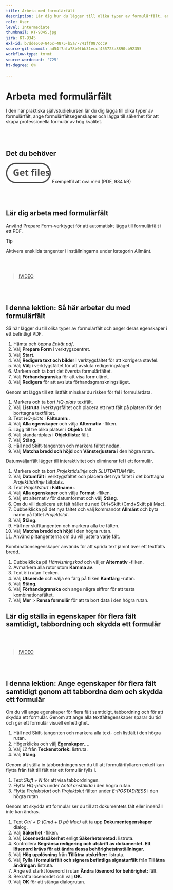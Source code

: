 ```yaml
---
title: Arbeta med formulärfält
description: Lär dig hur du lägger till olika typer av formulärfält, anger formulärfältsegenskaper och lägger till säkerhet för att skapa professionella formulär av hög kvalitet
role: User
level: Intermediate
thumbnail: KT-9345.jpg
jira: KT-9345
exl-id: b7dde660-846c-4875-b5a7-741ff087ccc9
source-git-commit: ad54f7afa78b0fbb31eccf455723a8890cb92355
workflow-type: tm+mt
source-wordcount: '725'
ht-degree: 0%

---
```


# Arbeta med formulärfält

I den här praktiska självstudiekursen lär du dig lägga till olika typer av formulärfält, ange formulärfältsegenskaper och lägga till säkerhet för att skapa professionella formulär av hög kvalitet.

<br> 

## Det du behöver

[![Hämta fil](../assets/Getfiles.svg)](../assets/Questionnaire.pdf)
Exempelfil att öva med (PDF, 934 kB)

<br> 

## Lär dig arbeta med formulärfält

Använd Prepare Form-verktyget för att automatiskt lägga till formulärfält i ett PDF.

>[!TIP]
>
>Aktivera enskilda tangenter i inställningarna under kategorin Allmänt.

<br> 

>[!VIDEO](https://video.tv.adobe.com/v/340084?quality=12&learn=on&hidetitle=true)

<br> 

## I denna lektion: Så här arbetar du med formulärfält

Så här lägger du till olika typer av formulärfält och anger deras egenskaper i ett befintligt PDF.

1. Hämta och öppna *Enkät.pdf*.
1. Välj **Prepare Form** i verktygscentret.
1. Välj **Start**.
1. Välj **Redigera text och bilder** i verktygsfältet för att korrigera stavfel.
1. Välj **Välj** i verktygsfältet för att avsluta redigeringsläget.
1. Markera och ta bort det översta formulärfältet.
1. Välj **Förhandsgranska** för att visa formuläret.
1. Välj **Redigera** för att avsluta förhandsgranskningsläget.

Genom att lägga till ett listfält minskar du risken för fel i formulärdata.

1. Markera och ta bort *HQ-plats* textfält.
1. Välj **Listruta** i verktygsfältet och placera ett nytt fält på platsen för det borttagna textfältet.
1. Text *HQ-plats* i **Fältnamn:**.
1. Välj **Alla egenskaper** och välja **Alternativ** -fliken.
1. Lägg till tre olika platser i **Objekt:** fält.
1. Välj standardplats i **Objektlista:** fält.
1. Välj **Stäng**.
1. Håll ned Skift-tangenten och markera fältet nedan.
1. Välj **Matcha bredd och höjd** och **Vänsterjustera** i den högra rutan.

Datumväljarfält lägger till interaktivitet och eliminerar fel i ett formulär.

1. Markera och ta bort *Projekttidslinje* och *SLUTDATUM* fält.
1. Välj **Datumfält** i verktygsfältet och placera det nya fältet i det borttagna *Projekttidslinje* fältplats.
1. Text *Projektstart* i **Fältnamn:**.
1. Välj **Alla egenskaper** och välja **Format** -fliken.
1. Välj ett alternativ för datumformat och välj **Stäng**.
1. Om du vill duplicera ett fält håller du ned Ctrl+Skift (Cmd+Skift på Mac).
1. Dubbelklicka på det nya fältet och välj kommandot **Allmänt** och byta namn på fältet *Projektslut*.
1. Välj **Stäng**.
1. Håll ner skifttangenten och markera alla tre fälten.
1. Välj **Matcha bredd och höjd** i den högra rutan.
1. Använd piltangenterna om du vill justera varje fält.

Kombinationsegenskaper används för att sprida text jämnt över ett textfälts bredd.

1. Dubbelklicka på *Hänvisningskod* och väljer **Alternativ** -fliken.
1. Avmarkera alla rutor utom **Kamma av**.
1. Text *5* i rutan Tecken.
1. Välj **Utseende** och välja en färg på fliken **Kantfärg** -rutan.
1. Välj **Stäng**.
1. Välj **Förhandsgranska** och ange några siffror för att testa kombinationsfältet.
1. Välj **Mer** > **Rensa formulär** för att ta bort data i den högra rutan.

## Lär dig ställa in egenskaper för flera fält samtidigt, tabbordning och skydda ett formulär

<br> 

>[!VIDEO](https://video.tv.adobe.com/v/340096?hidetitle=true)

<br> 

## I denna lektion: Ange egenskaper för flera fält samtidigt genom att tabbordna dem och skydda ett formulär

Om du vill ange egenskaper för flera fält samtidigt, tabbordning och för att skydda ett formulär. Genom att ange alla textfältegenskaper sparar du tid och ger ett formulär visuell enhetlighet.

1. Håll ned Skift-tangenten och markera alla text- och listfält i den högra rutan.
1. Högerklicka och välj **Egenskaper...**.
1. Välj *12* från **Teckenstorlek:** listruta.
1. Välj **Stäng**.

Genom att ställa in tabbordningen ser du till att formulärifyllaren enkelt kan flytta från fält till fält när ett formulär fylls i.

1. Text *Skift + N* för att visa tabbordningen.
1. Flytta *HQ-plats* under *Antal anställda* i den högra rutan.
1. Flytta *Projektstart* och *Projektslut* fälten under *E-POSTADRESS* i den högra rutan.

Genom att skydda ett formulär ser du till att dokumentets fält eller innehåll inte kan ändras.

1. Text *Ctrl + D (Cmd + D på Mac)* att ta upp **Dokumentegenskaper** dialog.
1. Välj **Säkerhet** -fliken.
1. Välj **Lösenordssäkerhet** enligt **Säkerhetsmetod:** listruta.
1. Kontrollera **Begränsa redigering och utskrift av dokumentet. Ett lösenord krävs för att ändra dessa behörighetsinställningar.**
1. Välj **Hög upplösning** från **Tillåtna utskrifter:** listruta.
1. Välj **Fylla i formulärfält och signera befintliga signaturfält** från **Tillåtna ändringar:** listruta.
1. Ange ett starkt lösenord i rutan **Ändra lösenord för behörighet:** fält.
1. Bekräfta lösenordet och välj **OK**.
1. Välj **OK** för att stänga dialogrutan.
